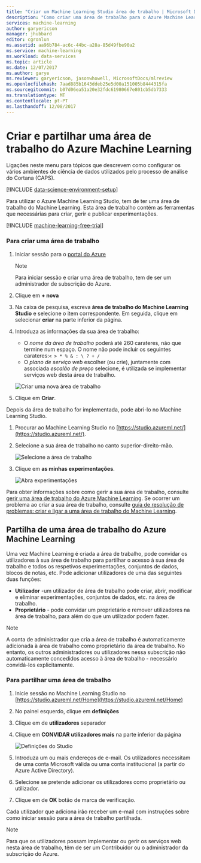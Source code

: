 ```yaml
---
title: "Criar um Machine Learning Studio área de trabalho | Microsoft Docs"
description: "Como criar uma área de trabalho para o Azure Machine Learning Studio"
services: machine-learning
author: garyericson
manager: jhubbard
editor: cgronlun
ms.assetid: aa96b784-ac6c-44bc-a28a-85d49fbe90a2
ms.service: machine-learning
ms.workload: data-services
ms.topic: article
ms.date: 12/07/2017
ms.author: garye
ms.reviewer: garyericson, jasonwhowell, MicrosoftDocs/mlreview
ms.openlocfilehash: 7aad885b1643ddeb25e5d00a151005b8444315fa
ms.sourcegitcommit: b07d06ea51a20e32fdc61980667e801cb5db7333
ms.translationtype: MT
ms.contentlocale: pt-PT
ms.lasthandoff: 12/08/2017
---
```

# <a name="create-and-share-an-azure-machine-learning-workspace"></a>Criar e partilhar uma área de trabalho do Azure Machine Learning
Ligações neste menu para tópicos que descrevem como configurar os vários ambientes de ciência de dados utilizados pelo processo de análise do Cortana (CAPS).

[!INCLUDE [data-science-environment-setup](../../../includes/cap-setup-environments.md)]

Para utilizar o Azure Machine Learning Studio, tem de ter uma área de trabalho do Machine Learning. Esta área de trabalho contém as ferramentas que necessárias para criar, gerir e publicar experimentações.

[!INCLUDE [machine-learning-free-trial](../../../includes/machine-learning-free-trial.md)]

### <a name="to-create-a-workspace"></a>Para criar uma área de trabalho
1. Iniciar sessão para o [portal do Azure](https://portal.azure.com/)

    > [!NOTE]
    > Para iniciar sessão e criar uma área de trabalho, tem de ser um administrador de subscrição do Azure. 
    >
    > 

2. Clique em **+ nova**

3. Na caixa de pesquisa, escreva **área de trabalho do Machine Learning Studio** e selecione o item correspondente. Em seguida, clique em selecionar **criar** na parte inferior da página.

4. Introduza as informações da sua área de trabalho:

    - O *nome da área de trabalho* poderá até 260 carateres, não que termine num espaço. O nome não pode incluir os seguintes carateres:`< > * % & : \ ? + /`
    - O *plano de serviço web* escolher (ou crie), juntamente com associada *escalão de preço* selecione, é utilizada se implementar serviços web desta área de trabalho.

    ![Criar uma nova área de trabalho](./media/create-workspace/create-new-workspace.png)

5. Clique em **Criar**.

Depois da área de trabalho for implementada, pode abri-lo no Machine Learning Studio.

1. Procurar ao Machine Learning Studio no [https://studio.azureml.net/](https://studio.azureml.net/).

2. Selecione a sua área de trabalho no canto superior-direito-mão.

    ![Selecione a área de trabalho](./media/create-workspace/open-workspace.png)

3. Clique em **as minhas experimentações**.

    ![Abra experimentações](./media/create-workspace/my-experiments.png)

Para obter informações sobre como gerir a sua área de trabalho, consulte [gerir uma área de trabalho do Azure Machine Learning](manage-workspace.md).
Se ocorrer um problema ao criar a sua área de trabalho, consulte [guia de resolução de problemas: criar e ligar a uma área de trabalho do Machine Learning](troubleshooting-creating-ml-workspace.md).


## <a name="sharing-an-azure-machine-learning-workspace"></a>Partilha de uma área de trabalho do Azure Machine Learning
Uma vez Machine Learning é criada a área de trabalho, pode convidar os utilizadores à sua área de trabalho para partilhar o acesso à sua área de trabalho e todos os respetivos experimentações, conjuntos de dados, blocos de notas, etc. Pode adicionar utilizadores de uma das seguintes duas funções:

* **Utilizador** -um utilizador de área de trabalho pode criar, abrir, modificar e eliminar experimentações, conjuntos de dados, etc. na área de trabalho.
* **Proprietário** - pode convidar um proprietário e remover utilizadores na área de trabalho, para além do que um utilizador podem fazer.

> [!NOTE]
> A conta de administrador que cria a área de trabalho é automaticamente adicionada à área de trabalho como proprietário da área de trabalho. No entanto, os outros administradores ou utilizadores nessa subscrição não automaticamente concedidos acesso à área de trabalho - necessário convidá-los explicitamente.
> 
> 

### <a name="to-share-a-workspace"></a>Para partilhar uma área de trabalho

1. Inicie sessão no Machine Learning Studio no [https://studio.azureml.net/Home](https://studio.azureml.net/Home)

2. No painel esquerdo, clique em **definições**

3. Clique em de **utilizadores** separador

4. Clique em **CONVIDAR utilizadores mais** na parte inferior da página

    ![Definições do Studio](./media/create-workspace/settings.png)

5. Introduza um ou mais endereços de e-mail. Os utilizadores necessitam de uma conta Microsoft válida ou uma conta institucional (a partir do Azure Active Directory).

6. Selecione se pretende adicionar os utilizadores como proprietário ou utilizador.

7. Clique em de **OK** botão de marca de verificação.

Cada utilizador que adiciona irão receber um e-mail com instruções sobre como iniciar sessão para a área de trabalho partilhada.

> [!NOTE]
> Para que os utilizadores possam implementar ou gerir os serviços web nesta área de trabalho, têm de ser um Contribuidor ou o administrador da subscrição do Azure. 



